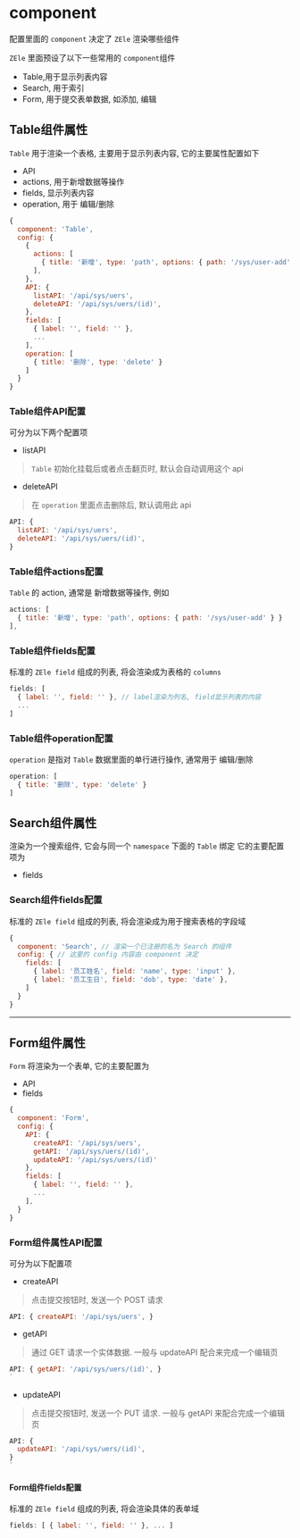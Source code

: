 # component

配置里面的 `component` 决定了 `ZEle` 渲染哪些组件

`ZEle` 里面预设了以下一些常用的 `component`组件

- Table,用于显示列表内容
- Search, 用于索引
- Form, 用于提交表单数据, 如添加, 编辑

## Table组件属性

`Table` 用于渲染一个表格, 主要用于显示列表内容, 它的主要属性配置如下

- API
- actions, 用于新增数据等操作
- fields, 显示列表内容
- operation, 用于 编辑/删除

```javascript
{
  component: 'Table',
  config: {
    {
      actions: [
        { title: '新增', type: 'path', options: { path: '/sys/user-add' } }
      ],
    },
    API: {
      listAPI: '/api/sys/uers',
      deleteAPI: '/api/sys/uers/(id)',
    },
    fields: [
      { label: '', field: '' },
      ...
    ],
    operation: [
      { title: '删除', type: 'delete' }
    ]
  }
}
```

### Table组件API配置

可分为以下两个配置项

- listAPI

> `Table` 初始化挂载后或者点击翻页时, 默认会自动调用这个 api

- deleteAPI

> 在 `operation` 里面点击删除后, 默认调用此 api

```javascript
API: {
  listAPI: '/api/sys/uers',
  deleteAPI: '/api/sys/uers/(id)',
}
```

### Table组件actions配置

`Table` 的 action, 通常是 新增数据等操作, 例如

```javascript
actions: [
  { title: '新增', type: 'path', options: { path: '/sys/user-add' } }
],
```

### Table组件fields配置

标准的 `ZEle field` 组成的列表, 将会渲染成为表格的 `columns`

```javascript
fields: [
  { label: '', field: '' }, // label渲染为列名, field显示列表的内容
  ...
]
```

### Table组件operation配置

`operation` 是指对 `Table` 数据里面的单行进行操作, 通常用于 编辑/删除

```javascript
operation: [
  { title: '删除', type: 'delete' }
]
```

## Search组件属性

渲染为一个搜索组件, 它会与同一个 `namespace` 下面的 `Table` 绑定 它的主要配置项为

- fields

### Search组件fields配置

标准的 `ZEle field` 组成的列表, 将会渲染成为用于搜索表格的字段域

```javascript
{
  component: 'Search', // 渲染一个已注册的名为 Search 的组件
  config: { // 这里的 config 内容由 component 决定
    fields: [
      { label: '员工姓名', field: 'name', type: 'input' },
      { label: '员工生日', field: 'dob', type: 'date' },
    ]
  }
}
```

--------------------------------------------------------------------------------

## Form组件属性

`Form` 将渲染为一个表单, 它的主要配置为

- API
- fields

```javascript
{
  component: 'Form',
  config: {
    API: {
      createAPI: '/api/sys/uers',
      getAPI: '/api/sys/uers/(id)',
      updateAPI: '/api/sys/uers/(id)'
    },
    fields: [
      { label: '', field: '' },
      ...
    ],
  }
}
```

### Form组件属性API配置

可分为以下配置项

- createAPI

> 点击提交按钮时, 发送一个 POST 请求

```javascript
API: { createAPI: '/api/sys/uers', }
```

- getAPI

> 通过 GET 请求一个实体数据. 一般与 updateAPI 配合来完成一个编辑页

```javascript
API: { getAPI: '/api/sys/uers/(id)', }
`
```

- updateAPI

> 点击提交按钮时, 发送一个 PUT 请求. 一般与 getAPI 来配合完成一个编辑页

```javascript
API: {
  updateAPI: '/api/sys/uers/(id)',
}
`
```

#### Form组件fields配置

标准的 `ZEle field` 组成的列表, 将会渲染具体的表单域

```javascript
fields: [ { label: '', field: '' }, ... ]
```
